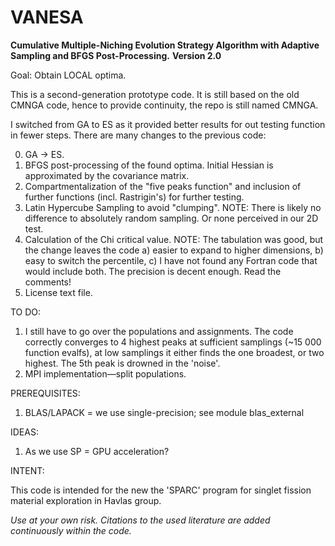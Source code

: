 # VANESA
**Cumulative Multiple-Niching Evolution Strategy Algorithm with Adaptive Sampling and BFGS Post-Processing.**
**Version 2.0**

Goal: Obtain LOCAL optima.

This is a second-generation prototype code. It is still based on the old CMNGA code, hence to provide continuity, the repo is still named CMNGA.

I switched from GA to ES as it provided better results for out testing function in fewer steps. There are many changes to the previous code:

0) GA -> ES.
1) BFGS post-processing of the found optima. Initial Hessian is approximated by the covariance matrix.
2) Compartmentalization of the "five peaks function" and inclusion of further functions (incl. Rastrigin's) for further testing.
3) Latin Hypercube Sampling to avoid "clumping". NOTE: There is likely no difference to absolutely random sampling. Or none perceived in our 2D test.
4) Calculation of the Chi critical value. NOTE: The tabulation was good, but the change leaves the code a) easier to expand to higher dimensions, b) easy to switch the percentile, c) I have not found any Fortran code that would include both. The precision is decent enough. Read the comments!
5) License text file.

TO DO:
1) I still have to go over the populations and assignments. The code correctly converges to 4 highest peaks at sufficient samplings (~15 000 function evalfs), at low samplings it either finds the one broadest, or two highest. The 5th peak is drowned in the 'noise'.
2) MPI implementation—split populations.

PREREQUISITES:
1) BLAS/LAPACK = we use single-precision; see module blas_external

IDEAS:
1) As we use SP = GPU acceleration?

INTENT:

This code is intended for the new the 'SPARC' program for singlet fission material exploration in Havlas group.

*Use at your own risk. Citations to the used literature are added continuously within the code.*
